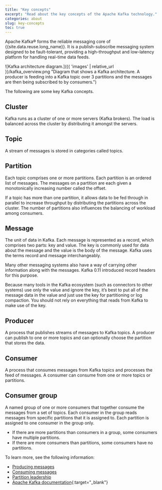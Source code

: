 ```yaml
---
title: "Key concepts"
excerpt: "Read about the key concepts of the Apache Kafka technology."
categories: about
slug: key-concepts
toc: true
---
```


Apache Kafka® forms the reliable messaging core of {{site.data.reuse.long_name}}. It is a publish-subscribe messaging system designed to be fault-tolerant, providing a high-throughput and low-latency platform for handling real-time data feeds.

![Kafka architecture diagram.]({{ 'images' | relative_url }}/kafka_overview.png "Diagram that shows a Kafka architecture. A producer is feeding into a Kafka topic over 3 partitions and the messages are then being subscribed to by consumers.")

The following are some key Kafka concepts.

## Cluster
Kafka runs as a cluster of one or more servers (Kafka brokers). The load is balanced across the cluster by distributing it amongst the servers.

## Topic
A stream of messages is stored in categories called topics.

## Partition
Each topic comprises one or more partitions. Each partition is an ordered list of messages. The messages on a partition are each given a monotonically increasing number called the offset.

If a topic has more than one partition, it allows data to be fed through in parallel to increase throughput by distributing the partitions across the cluster. The number of partitions also influences the balancing of workload among consumers.

## Message
The unit of data in Kafka. Each message is represented as a record, which comprises two parts: key and value. The key is commonly used for data about the message and the value is the body of the message. Kafka uses the terms record and message interchangeably.

Many other messaging systems also have a way of carrying other information along with the messages. Kafka 0.11 introduced record headers for this purpose.

Because many tools in the Kafka ecosystem (such as connectors to other systems) use only the value and ignore the key, it’s best to put all of the message data in the value and just use the key for partitioning or log compaction. You should not rely on everything that reads from Kafka to make use of the key.

## Producer
A process that publishes streams of messages to Kafka topics. A producer can publish to one or more topics and can optionally choose the partition that stores the data.

## Consumer
A process that consumes messages from Kafka topics and processes the feed of messages. A consumer can consume from one or more topics or partitions.

## Consumer group
A named group of one or more consumers that together consume the messages from a set of topics. Each consumer in the group reads messages from specific partitions that it is assigned to. Each partition is assigned to one consumer in the group only.

* If there are more partitions than consumers in a group, some consumers have multiple partitions.
* If there are more consumers than partitions, some consumers have no partitions.

To learn more, see the following information:
* [Producing messages](../producing-messages)
* [Consuming messages](../consuming-messages)
* [Partition leadership](../partition-leadership/)
* [Apache Kafka documentation](http://kafka.apache.org/documentation.html){:target="_blank"}
